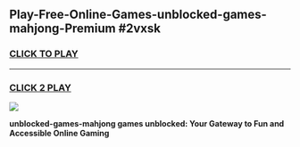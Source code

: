 
## Play-Free-Online-Games-unblocked-games-mahjong-Premium #2vxsk
<h3>
<a href="https://premium.freeplayer.one?title=unblocked-games-mahjong&ref=8M">CLICK TO PLAY</a></h3>
<hr>

<h3>
<a href="https://premium.freeplayer.one?title=unblocked-games-mahjong&ref=8M">CLICK 2 PLAY</a>
  
</h3>

<a href="https://premium.freeplayer.one?title=unblocked-games-mahjong&ref=8M"><img src="https://clearcache.store/games.png"></a>


**unblocked-games-mahjong games unblocked: Your Gateway to Fun and Accessible Online Gaming**
